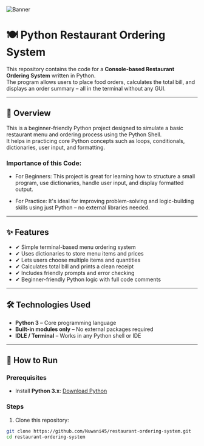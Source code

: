 ![Banner](https://i.postimg.cc/xTch2MGp/menu.png)

# 🍽️ Python Restaurant Ordering System

This repository contains the code for a **Console-based Restaurant Ordering System** written in Python.  
The program allows users to place food orders, calculates the total bill, and displays an order summary – all in the terminal without any GUI.

---

## 📌 Overview

This is a beginner-friendly Python project designed to simulate a basic restaurant menu and ordering process using the Python Shell.  
It helps in practicing core Python concepts such as loops, conditionals, dictionaries, user input, and formatting.

### Importance of this Code:

- For Beginners:
  This project is great for learning how to structure a small program, use dictionaries, handle user input, and display formatted output.
  
- For Practice:
  It's ideal for improving problem-solving and logic-building skills using just Python – no external libraries needed.

---

## ✨ Features

- ✔ Simple terminal-based menu ordering system  
- ✔ Uses dictionaries to store menu items and prices  
- ✔ Lets users choose multiple items and quantities  
- ✔ Calculates total bill and prints a clean receipt  
- ✔ Includes friendly prompts and error checking  
- ✔ Beginner-friendly Python logic with full code comments

---

## 🛠️ Technologies Used

- **Python 3** – Core programming language  
- **Built-in modules only** – No external packages required  
- **IDLE / Terminal** – Works in any Python shell or IDE  

---

## 🔧 How to Run

### Prerequisites

- Install **Python 3.x**: [Download Python](https://www.python.org/downloads/)

### Steps

1. Clone this repository:
```bash
git clone https://github.com/Nuwani45/restaurant-ordering-system.git
cd restaurant-ordering-system

